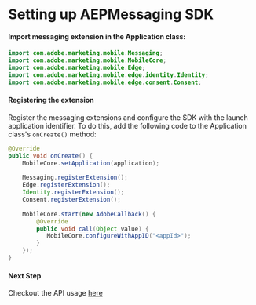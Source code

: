 #  Setting up AEPMessaging SDK

#### Import messaging extension in the Application class:
```java
import com.adobe.marketing.mobile.Messaging;
import com.adobe.marketing.mobile.MobileCore;
import com.adobe.marketing.mobile.Edge;
import com.adobe.marketing.mobile.edge.identity.Identity;
import com.adobe.marketing.mobile.edge.consent.Consent;
```

#### Registering the extension
Register the messaging extensions and configure the SDK with the launch application identifier. To do this, add the following code to the Application class's `onCreate()` method:

```java
@Override
public void onCreate() {
    MobileCore.setApplication(application);
    
    Messaging.registerExtension();
    Edge.registerExtension();
    Identity.registerExtension();
    Consent.registerExtension();
    
    MobileCore.start(new AdobeCallback() {
        @Override
        public void call(Object value) {
           MobileCore.configureWithAppID("<appId>");
        }
    });
}
```

#### Next Step
Checkout the API usage [here](./api-usage.md)

